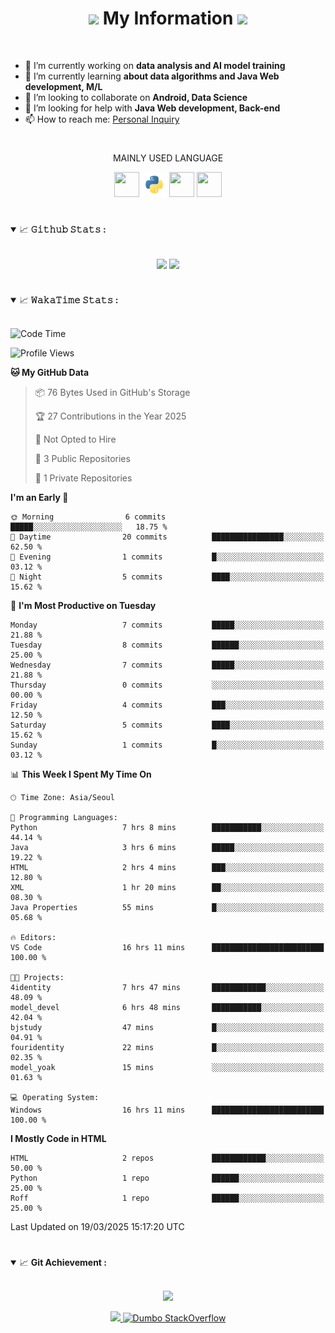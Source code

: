 <h1 align="center">
  <img src="GIF/Earth.gif" width="24px">
  My Information
  <img src="GIF/Hi.gif" width="40px" />
</h1>

<br/>

- 🔭 I’m currently working on **data analysis and AI model training** 
- 🌱 I’m currently learning **about data algorithms and Java Web development, M/L**
- 👯 I’m looking to collaborate on **Android, Data Science**
- 🤔 I’m looking for help with **Java Web development, Back-end**
- 📫 How to reach me: [Personal Inquiry](https://github.com/YoutubeOfficer/YoutubeOfficer/issues)
#
<p align="center">
MAINLY USED LANGUAGE
</P>

<p align="center">
<code><img height="40" width="40" src="https://images.vexels.com/media/users/3/166401/isolated/preview/b82aa7ac3f736dd78570dd3fa3fa9e24-java-programming-language-icon-by-vexels.png"></code>
<code><img height="40" width="40" src="https://raw.githubusercontent.com/github/explore/80688e429a7d4ef2fca1e82350fe8e3517d3494d/topics/python/python.png"></code>
<code><img height="40" width="40" src="https://www.naveedashfaq.me/img/c++.png"></code>
<code><img height="40" width="40" src="https://cdn.iconscout.com/icon/free/png-512/c-programming-569564.png"></code>
</p>

#

<details open="">
<summary>
  <g-emoji class="g-emoji" alias="chart_with_upwards_trend" fallback-src="https://github.githubassets.com/images/icons/emoji/unicode/1f4c8.png">📈</g-emoji>
  <strong>𝙶𝚒𝚝𝚑𝚞𝚋 𝚂𝚝𝚊𝚝𝚜 : </strong>
</summary>
<br/>

<p align="center">
    <img align="center" src="https://github-readme-stats.vercel.app/api?username=YoutubeOfficer&show_icons=true&theme=shadow_green"/>
    <img align="center" height="195px" src="https://github-readme-stats.vercel.app/api/top-langs/?username=YoutubeOfficer&&theme=shadow_green" />
</p>
</details>

#
<details open="">
<summary>
  <g-emoji class="g-emoji" alias="chart_with_upwards_trend" fallback-src="https://github.githubassets.com/images/icons/emoji/unicode/1f4c8.png">📈</g-emoji>
  <strong>𝚆𝚊𝚔𝚊𝚃𝚒𝚖𝚎 𝚂𝚝𝚊𝚝𝚜 : </strong>
</summary>

<br>

<!--START_SECTION:waka-->
![Code Time](http://img.shields.io/badge/Code%20Time-42%20hrs%2032%20mins-blue)

![Profile Views](http://img.shields.io/badge/Profile%20Views-0-blue)

**🐱 My GitHub Data** 

> 📦 76 Bytes Used in GitHub's Storage 
 > 
> 🏆 27 Contributions in the Year 2025
 > 
> 🚫 Not Opted to Hire
 > 
> 📜 3 Public Repositories 
 > 
> 🔑 1 Private Repositories 
 > 
**I'm an Early 🐤** 

```text
🌞 Morning                6 commits           █████░░░░░░░░░░░░░░░░░░░░   18.75 % 
🌆 Daytime                20 commits          ████████████████░░░░░░░░░   62.50 % 
🌃 Evening                1 commits           █░░░░░░░░░░░░░░░░░░░░░░░░   03.12 % 
🌙 Night                  5 commits           ████░░░░░░░░░░░░░░░░░░░░░   15.62 % 
```
📅 **I'm Most Productive on Tuesday** 

```text
Monday                   7 commits           █████░░░░░░░░░░░░░░░░░░░░   21.88 % 
Tuesday                  8 commits           ██████░░░░░░░░░░░░░░░░░░░   25.00 % 
Wednesday                7 commits           █████░░░░░░░░░░░░░░░░░░░░   21.88 % 
Thursday                 0 commits           ░░░░░░░░░░░░░░░░░░░░░░░░░   00.00 % 
Friday                   4 commits           ███░░░░░░░░░░░░░░░░░░░░░░   12.50 % 
Saturday                 5 commits           ████░░░░░░░░░░░░░░░░░░░░░   15.62 % 
Sunday                   1 commits           █░░░░░░░░░░░░░░░░░░░░░░░░   03.12 % 
```


📊 **This Week I Spent My Time On** 

```text
🕑︎ Time Zone: Asia/Seoul

💬 Programming Languages: 
Python                   7 hrs 8 mins        ███████████░░░░░░░░░░░░░░   44.14 % 
Java                     3 hrs 6 mins        █████░░░░░░░░░░░░░░░░░░░░   19.22 % 
HTML                     2 hrs 4 mins        ███░░░░░░░░░░░░░░░░░░░░░░   12.80 % 
XML                      1 hr 20 mins        ██░░░░░░░░░░░░░░░░░░░░░░░   08.30 % 
Java Properties          55 mins             █░░░░░░░░░░░░░░░░░░░░░░░░   05.68 % 

🔥 Editors: 
VS Code                  16 hrs 11 mins      █████████████████████████   100.00 % 

🐱‍💻 Projects: 
4identity                7 hrs 47 mins       ████████████░░░░░░░░░░░░░   48.09 % 
model_devel              6 hrs 48 mins       ███████████░░░░░░░░░░░░░░   42.04 % 
bjstudy                  47 mins             █░░░░░░░░░░░░░░░░░░░░░░░░   04.91 % 
fouridentity             22 mins             █░░░░░░░░░░░░░░░░░░░░░░░░   02.35 % 
model_yoak               15 mins             ░░░░░░░░░░░░░░░░░░░░░░░░░   01.63 % 

💻 Operating System: 
Windows                  16 hrs 11 mins      █████████████████████████   100.00 % 
```

**I Mostly Code in HTML** 

```text
HTML                     2 repos             ████████████░░░░░░░░░░░░░   50.00 % 
Python                   1 repo              ██████░░░░░░░░░░░░░░░░░░░   25.00 % 
Roff                     1 repo              ██████░░░░░░░░░░░░░░░░░░░   25.00 % 
```




 Last Updated on 19/03/2025 15:17:20 UTC
<!--END_SECTION:waka-->

#

<details open="">
<summary>
  <g-emoji class="g-emoji" alias="chart_with_upwards_trend" fallback-src="https://github.githubassets.com/images/icons/emoji/unicode/1f4c8.png">📈</g-emoji>
  <strong>Git Achievement : </strong>
</summary>

<br>

<p align = "center">
    <a href="https://github.com/YoutubeOfficer/github-profile-trophy"><img src= "https://github-profile-trophy.vercel.app/?username=YoutubeOfficer&row=1&column=8">
</p>

<p align = "center">
    <a href="https://solved.ac/dollhouse"><img src= "http://mazassumnida.wtf/api/v2/generate_badge?boj=dollhouse"> <a href="https://stackoverflow.com/users/21369153/code-johnwick">
    <img
      src="https://stackoverflow-card.vercel.app/?userID=21369153&theme=stackoverflow-light"
      alt="Dumbo StackOverflow"  width="370">
    </a>
    </a>
</p>
